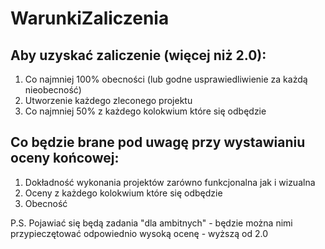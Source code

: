 # WarunkiZaliczenia

## Aby uzyskać zaliczenie (więcej niż 2.0):
1. Co najmniej 100% obecności (lub godne usprawiedliwienie za każdą nieobecność)
2. Utworzenie każdego zleconego projektu
3. Co najmniej 50% z każdego kolokwium które się odbędzie


## Co będzie brane pod uwagę przy wystawianiu oceny końcowej:
1. Dokładność wykonania projektów zarówno funkcjonalna jak i wizualna
2. Oceny z każdego kolokwium które się odbędzie
3. Obecność


P.S.
Pojawiać się będą zadania "dla ambitnych" - będzie można nimi przypieczętować odpowiednio wysoką ocenę - wyższą od 2.0
